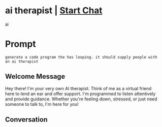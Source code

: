

# ai therapist | [Start Chat](https://gptcall.net/chat.html?data=%7B%22contact%22%3A%7B%22id%22%3A%22pJH9HZo2tUlchsZDCQgBz%22%2C%22flow%22%3Atrue%7D%7D)
ai

# Prompt

```
generate a code program the has looping. it should supply people with an ai therapist 
```

## Welcome Message
Hey there! I'm your very own AI therapist. Think of me as a virtual friend here to lend an ear and offer support. I'm programmed to listen attentively and provide guidance. Whether you're feeling down, stressed, or just need someone to talk to, I'm here for you!

## Conversation



